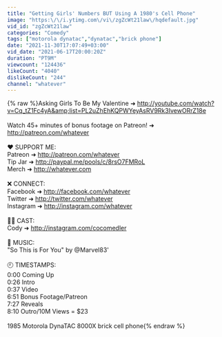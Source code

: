 ```yaml
---
title: "Getting Girls' Numbers BUT Using A 1980's Cell Phone"
image: "https:\/\/i.ytimg.com\/vi\/zgZcWt21law\/hqdefault.jpg"
vid_id: "zgZcWt21law"
categories: "Comedy"
tags: ["motorola dynatac","dynatac","brick phone"]
date: "2021-11-30T17:07:49+03:00"
vid_date: "2021-06-17T20:00:20Z"
duration: "PT9M"
viewcount: "124436"
likeCount: "4040"
dislikeCount: "244"
channel: "whatever"
---
```

{% raw %}Asking Girls To Be My Valentine ➜ <a rel="nofollow" target="blank" href="http://youtube.com/watch?v=Cq_tZ1Fc4yA&amp;list=PL2uZhEhKQPWYeyAsRV9Rk3IvewORrZ18e">http://youtube.com/watch?v=Cq_tZ1Fc4yA&amp;list=PL2uZhEhKQPWYeyAsRV9Rk3IvewORrZ18e</a><br /><br />Watch 45+ minutes of bonus footage on Patreon! ➜ <a rel="nofollow" target="blank" href="http://patreon.com/whatever">http://patreon.com/whatever</a><br /><br />❤️ SUPPORT ME:<br />Patreon ➜ <a rel="nofollow" target="blank" href="http://patreon.com/whatever">http://patreon.com/whatever</a><br />Tip Jar ➜ <a rel="nofollow" target="blank" href="http://paypal.me/pools/c/8rsO7FMRoL">http://paypal.me/pools/c/8rsO7FMRoL</a><br />Merch ➜ <a rel="nofollow" target="blank" href="http://whatever.com">http://whatever.com</a><br /><br />❌ CONNECT:<br />Facebook ➜ <a rel="nofollow" target="blank" href="http://facebook.com/whatever">http://facebook.com/whatever</a><br />Twitter ➜ <a rel="nofollow" target="blank" href="http://twitter.com/whatever">http://twitter.com/whatever</a><br />Instagram ➜ <a rel="nofollow" target="blank" href="http://instagram.com/whatever">http://instagram.com/whatever</a><br /><br />🏴‍☠️ CAST:<br />Cody ➜ <a rel="nofollow" target="blank" href="http://instagram.com/cocomedler">http://instagram.com/cocomedler</a><br /><br />🎵 MUSIC:<br />&quot;So This is For You&quot; by @Marvel83' <br /><br />🕘 TIMESTAMPS:<br />0:00 Coming Up<br />0:26 Intro<br />0:37 Video<br />6:51 Bonus Footage/Patreon<br />7:27 Reveals<br />8:10 Outro/10M Views = $23<br /><br />1985 Motorola DynaTAC 8000X brick cell phone{% endraw %}
